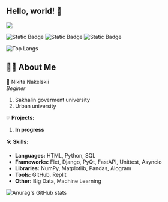 ## Hello, world! 👋

<img src='https://static.tildacdn.com/tild3563-6430-4334-b537-376465356633/blog-post-01-1.gif'>

![Static Badge](https://img.shields.io/badge/Python%20-%20navy?style=plastic&logo=Python&logoColor=whitesmoke)
![Static Badge](https://img.shields.io/badge/HTML5%20-%20darkcyan?style=plastic&logo=html5&logoColor=whitesmoke)
![Static Badge](https://img.shields.io/badge/SQL%20-%20indigo?style=plastic&logo=sqlite&logoColor=whitesmoke)

![Top Langs](https://github-readme-stats.vercel.app/api/top-langs/?username=Hazar-sakh&layout=compact)

## 🙋‍♂️ About Me

🚀 Nikita Nakelskii  
*Beginer*  
1. Sakhalin goverment university
2. Urban university  

💡 **Projects:**
1. **In progress** 

🛠️ **Skills:**
- **Languages:** HTML, Python, SQL
- **Frameworks:** Flet, Django, PyQt, FastAPI, Unittest, Asyncio
- **Libraries:** NumPy, Matplotlib, Pandas, Aiogram
- **Tools:** GitHub, Replit
- **Other:** Big Data, Machine Learning

![Anurag's GitHub stats](https://github-readme-stats.vercel.app/api?username=Hazar-sakh&show_icons=true&theme=tokyonight)
